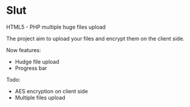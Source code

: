 Slut
====

HTML5 - PHP multiple huge files upload

The project aim to upload your files and encrypt them on the client side.

Now features:
* Hudge file upload
* Progress bar


Todo:
* AES encryption on client side
* Multiple files upload
